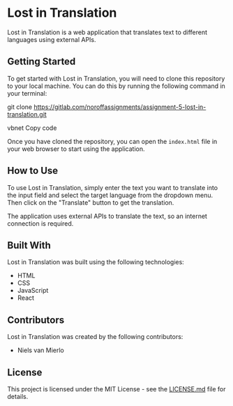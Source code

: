 # Lost in Translation

Lost in Translation is a web application that translates text to different languages using external APIs.

## Getting Started

To get started with Lost in Translation, you will need to clone this repository to your local machine. You can do this by running the following command in your terminal:

git clone https://gitlab.com/noroffassignments/assignment-5-lost-in-translation.git

vbnet
Copy code

Once you have cloned the repository, you can open the `index.html` file in your web browser to start using the application.

## How to Use

To use Lost in Translation, simply enter the text you want to translate into the input field and select the target language from the dropdown menu. Then click on the "Translate" button to get the translation.

The application uses external APIs to translate the text, so an internet connection is required.

## Built With

Lost in Translation was built using the following technologies:

- HTML
- CSS
- JavaScript
- React

## Contributors

Lost in Translation was created by the following contributors:

- Niels van Mierlo

## License

This project is licensed under the MIT License - see the [LICENSE.md](LICENSE.md) file for details.

